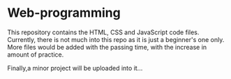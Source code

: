 # Web-programming
This repository contains the HTML, CSS and JavaScript code files. 
Currently, there is not much into this repo as it is just a beginner's one only.
More files would be added with the passing time, with the increase in amount of practice.

Finally,a minor project will be uploaded into it...
